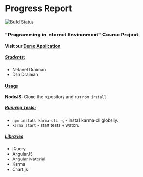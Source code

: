 # Progress Report

[![Build Status](https://travis-ci.com/Nexxado/Progress-Report.svg?token=XRX5WyUnZ5cb1geqQvqM&branch=master)](https://travis-ci.com/Nexxado/Progress-Report)

### "Programming in Internet Environment" Course Project

#### Visit our [Demo Application](http://prog-report.herokuapp.com/)

##### <u>Students:</u>
* Netanel Draiman
* Dan Draiman

#### <u>Usage</u>
**NodeJS:** Clone the repository and run `npm install`

##### <u>Running Tests:</u>
* `npm install karma-cli -g` - install karma-cli globally.
* `karma start` - start tests + watch.

##### <u>Libraries</u>
* jQuery
* AngularJS
* Angular Material
* Karma
* Chart.js
